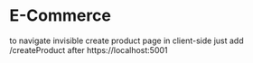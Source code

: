 # E-Commerce
to navigate invisible create product page  in client-side just add /createProduct after  https://localhost:5001
